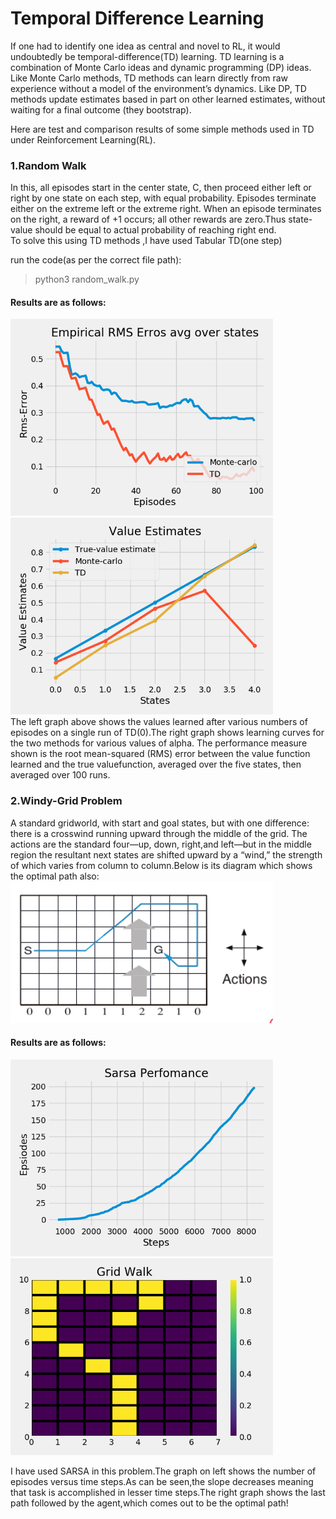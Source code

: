 # Temporal Difference Learning

If one had to identify one idea as central and novel to RL, it would undoubtedly be temporal-difference(TD) learning. TD learning is a combination of Monte Carlo ideas and dynamic programming (DP) ideas. Like Monte Carlo methods, TD methods can learn directly from raw experience without a model of the environment’s dynamics. Like DP, TD methods update estimates based in part on other learned estimates, without waiting for a final outcome (they bootstrap).

Here are test and comparison results of some simple methods used in TD under Reinforcement Learning(RL).</br>

### 1.Random Walk

In this, all episodes start in the center state, C, then proceed either left or right by one state on each step, with equal probability. Episodes terminate either on the extreme left or the extreme right. When an episode terminates on the right,
a reward of +1 occurs; all other rewards are zero.Thus state-value should be equal to actual probability of reaching right end.
</br>
To solve this using TD methods ,I have used Tabular TD(one step)

run the code(as per the correct file path):
>python3 random_walk.py

#### Results are as follows: 

<img src="result_images/Figure_1.png" alt="" width="420"/><img src="result_images/Figure_2.png" alt="" width="420"/>
</br>
The left graph above shows the values learned after various numbers of episodes on a single run of TD(0).The right graph shows learning curves for the two methods for various values of alpha. The performance measure shown is the root mean-squared (RMS) error between the value function learned and the true valuefunction, averaged over the five states, then averaged over 100 runs.


### 2.Windy-Grid Problem

A standard gridworld, with start and goal states, but with one difference: there is a crosswind running upward
through the middle of the grid. The actions are the standard four—up, down, right,and left—but in the middle region the resultant next states are shifted upward by a “wind,” the strength of which varies from column to column.Below is its diagram which shows the optimal path also:
</br>
<img src="result_images/diagram_grid_world.png" alt="" width="420"/>
</br>

#### Results are as follows: 

<img src="result_images/Figure_3.png" alt="" width="420"/><img src="result_images/Figure_7.png" alt="" width="420"/>
</br>

I have used SARSA in this problem.The graph on left shows the number of episodes versus time steps.As can be seen,the slope decreases meaning that task is accomplished in lesser time steps.The right graph shows the last path followed by the agent,which comes out to be the optimal path!


